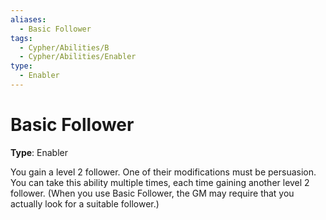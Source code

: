 ```yaml
---
aliases:
  - Basic Follower
tags:
  - Cypher/Abilities/B
  - Cypher/Abilities/Enabler
type:
  - Enabler
---
```


# Basic Follower

**Type**: Enabler

You gain a level 2 follower. One of their modifications must be persuasion. You can take this ability multiple times, each time gaining another level 2 follower. (When you use Basic Follower, the GM may require that you actually look for a suitable follower.)
